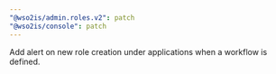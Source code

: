 ```yaml
---
"@wso2is/admin.roles.v2": patch
"@wso2is/console": patch
---
```


Add alert on new role creation under applications when a workflow is defined.
